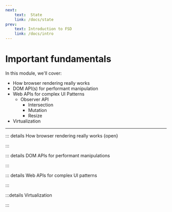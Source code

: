 ```yaml
---
next:
    text:  State
    link: /docs/state
prev:
    text: Introduction to FSD
    link: /docs/intro
---
```


<!-- markdownlint-disable MD007 MD010 MD013 MD024 MD028 MD033 -->

<script setup>
import DocHeading from "../../components/doc-heading.vue"
</script>

# Important fundamentals

<DocHeading />

In this module, we'll cover:

- How browser rendering really works
- DOM API(s) for performant manipulation
- Web APIs for complex UI Patterns
	- Observer API
        - Intersection
        - Mutation
        - Resize
- Virtualization

<hr>

::: details How browser rendering really works {open}
<!--@include: ./browser-rendering.md-->
:::

::: details DOM APIs for performant manipulations
<!--@include: ./dom-apis.md-->
:::

::: details Web APIs for complex UI patterns
<!--@include: ./web-apis.md-->
:::

:::details Virtualization
<!--@include: ./virtualization.md-->
:::
